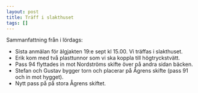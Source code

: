 ```yaml
---
layout: post
title: Träff i slakthuset
tags: []
---
```

Sammanfattning från i lördags:
  - Sista anmälan för älgjakten 19:e sept kl 15.00. Vi träffas i slakthuset.
  - Erik kom med två plasttunnor som vi ska koppla till högtryckstvätt.
  - Pass 94 flyttades in mot Nordströms skifte över på andra sidan bäcken.
  - Stefan och Gustav bygger torn och placerar på Ågrens skifte (pass 91 och in mot hygget).
  - Nytt pass på på stora Ågrens skiftet.
